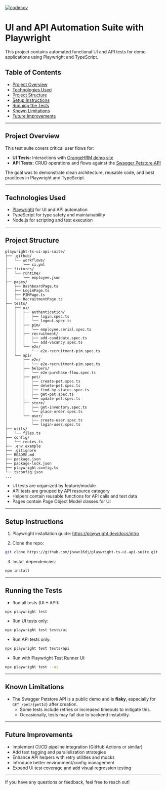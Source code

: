[![codecov](https://codecov.io/gh/jovan16dj/playwright-ts-ui-api-suite/branch/main/graph/badge.svg)](https://codecov.io/gh/jovan16dj/playwright-ts-ui-api-suite)

# UI and API Automation Suite with Playwright

This project contains automated functional UI and API tests for demo applications using Playwright and TypeScript.

## Table of Contents

- [Project Overview](#project-overview)  
- [Technologies Used](#technologies-used)  
- [Project Structure](#project-structure)  
- [Setup Instructions](#setup-instructions)  
- [Running the Tests](#running-the-tests)  
- [Known Limitations](#known-limitations)  
- [Future Improvements](#future-improvements)  

---

## Project Overview

This test suite covers critical user flows for:

- **UI Tests:** Interactions with [OrangeHRM demo site](https://opensource-demo.orangehrmlive.com/)  
- **API Tests:** CRUD operations and flows against the [Swagger Petstore API](https://petstore.swagger.io/)  

The goal was to demonstrate clean architecture, reusable code, and best practices in Playwright and TypeScript.

---

## Technologies Used

- [Playwright](https://playwright.dev/) for UI and API automation  
- TypeScript for type safety and maintainability  
- Node.js for scripting and test execution  

---

## Project Structure

```
playwright-ts-ui-api-suite/
├── .github/
│   └── workflows/
│       └── ci.yml
├── fixtures/
│   └── runtime/
│       └── employee.json
├── pages/
│   ├── DashboardPage.ts
│   ├── LoginPage.ts
│   ├── PIMPage.ts
│   └── RecruitmentPage.ts
├── tests/
│   ├── ui/
│   │   ├── authentication/
│   │   │   ├── login.spec.ts
│   │   │   └── logout.spec.ts
│   │   ├── pim/
│   │   │   └── employee.serial.spec.ts
│   │   ├── recruitment/
│   │   │   ├── add-candidate.spec.ts
│   │   │   └── add-vacancy.spec.ts
│   │   └── e2e/
│   │       └── e2e-recruitment-pim.spec.ts
│   └── api/
│       ├── e2e/
│       │   └── e2e-recruitment-pim.spec.ts
│       ├── helpers/
│       │   └── e2e-purchase-flow.spec.ts
│       ├── pet/
│       │   ├── create-pet.spec.ts
│       │   ├── delete-pet.spec.ts
│       │   ├── find-by-status.spec.ts
│       │   ├── get-pet.spec.ts
│       │   └── update-pet.spec.ts
│       ├── store/
│       │   ├── get-inventory.spec.ts
│       │   └── place-order.spec.ts
│       └── user/
│           ├── create-user.spec.ts
│           └── login-user.spec.ts
├── utils/
│   └── files.ts
├── config/
│   └── routes.ts
├── .env.example
├── .gitignore
├── README.md
├── package.json
├── package-lock.json
├── playwright.config.ts
└── tsconfig.json
...
```

- UI tests are organized by feature/module  
- API tests are grouped by API resource category  
- Helpers contain reusable functions for API calls and test data  
- Pages contain Page Object Model classes for UI  

---

## Setup Instructions

1. Playwright installation guide:
   https://playwright.dev/docs/intro<br/>

2. Clone the repo:

```bash
git clone https://github.com/jovan16dj/playwright-ts-ui-api-suite.git
```

3. Install dependencies:

```bash
npm install
```

---

## Running the Tests

- Run all tests (UI + API):

```bash
npx playwright test
```

- Run UI tests only:

```bash
npx playwright test tests/ui
```

- Run API tests only:

```bash
npx playwright test tests/api
```

- Run with Playwright Test Runner UI:

```bash
npx playwright test --ui
```

---

## Known Limitations

- The Swagger Petstore API is a public demo and is **flaky**, especially for `GET /pet/{petId}` after creation.  
  - Some tests include retries or increased timeouts to mitigate this.  
  - Occasionally, tests may fail due to backend instability.  

---

## Future Improvements

- Implement CI/CD pipeline integration (GitHub Actions or similar)  
- Add test tagging and parallelization strategies  
- Enhance API helpers with retry utilities and mocks  
- Introduce better environment/config management  
- Expand UI test coverage and add visual regression testing  

---

If you have any questions or feedback, feel free to reach out!

